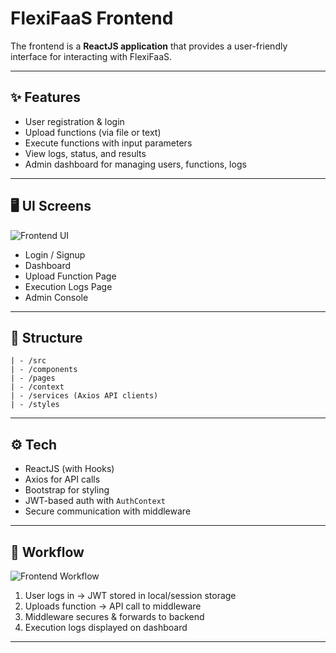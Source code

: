# FlexiFaaS Frontend

The frontend is a **ReactJS application** that provides a user-friendly interface for interacting with FlexiFaaS.

---

## ✨ Features

- User registration & login
- Upload functions (via file or text)
- Execute functions with input parameters
- View logs, status, and results
- Admin dashboard for managing users, functions, logs

---

## 🖥️ UI Screens

![Frontend UI](../docs/images/frontend-ui.png)

- Login / Signup
- Dashboard
- Upload Function Page
- Execution Logs Page
- Admin Console

---

## 📂 Structure

```
| - /src
| - /components
| - /pages
| - /context
| - /services (Axios API clients)
| - /styles

```

---

## ⚙️ Tech

- ReactJS (with Hooks)
- Axios for API calls
- Bootstrap for styling
- JWT-based auth with `AuthContext`
- Secure communication with middleware

---

## 🔄 Workflow

![Frontend Workflow](../docs/images/frontend-workflow.png)

1. User logs in → JWT stored in local/session storage
2. Uploads function → API call to middleware
3. Middleware secures & forwards to backend
4. Execution logs displayed on dashboard

---
